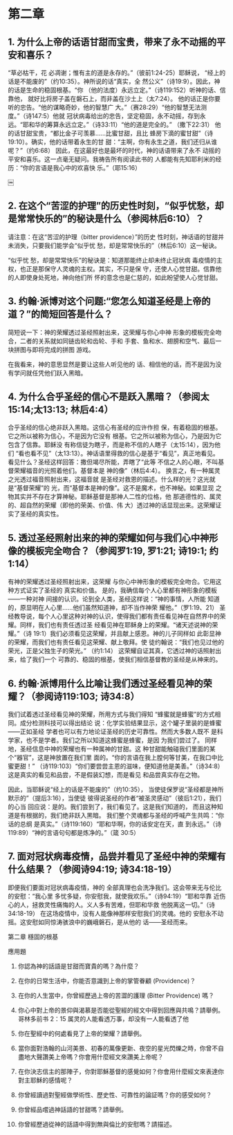 # 第二章

## 1. 为什么上帝的话语甘甜而宝贵，带来了永不动摇的平安和喜乐？
“草必枯干，花
必凋谢；惟有主的道是永存的。”（彼前1:24-25）耶稣说，
“经上的话是不能废的”（约10:35）。神所说的话“真实，全
然公义”（诗19:9）。因此，神的话是生命的稳固根基。“你
（他的法度）永远立定。”（诗119:152）听神的话、信靠他，
就好比将房子盖在磐石上，而非盖在沙土上（太7:24）。
他的话正是你要听的忠告。“他的谋略奇妙，他的智慧广
大。”（赛28:29）“他的智慧无法测度。”（诗147:5）他就
冠状病毒给出的忠告，坚定稳固，永不动摇，存到永远。“耶和华的筹算永远立定。”（诗33:11）“他的道是完全的。”
（撒下22:31）
他的话甘甜宝贵，“都比金子可羡慕……比蜜甘甜，且比
蜂房下滴的蜜甘甜”（诗19:10）。确实，他的话带着永生的甘
甜：“主啊，你有永生之道，我们还归从谁呢？”（约6:68）
因此，在这最好也是最坏的时代，神的话语带来了永不
动摇的平安和喜乐。这一点毫无疑问。我祷告所有阅读此书的
人都能有先知耶利米的经历：“你的言语是我心中的欢喜快
乐。”（耶15:16）


￼

## 2. 在这个“苦涩的护理”的历史性时刻，“似乎忧愁，却是常常快乐的”的秘诀是什么（参阅林后6:10）？

请注意：在这“苦涩的护理（bitter providence）”的历史
性时刻，神话语的甘甜并未消失，只要我们能学会“似乎忧
愁，却是常常快乐的”（林后6:10）这一秘诀。

“似乎忧
愁，却是常常快乐”的秘诀是：知道那能终止却未终止冠状病
毒疫情的主权，也正是那保守人灵魂的主权。其实，不只是保
守，还使人心觉甘甜。信靠他的人即使身处死地，神向他们所
怀的意念也是仁慈的，如此盼望使人心觉甘甜。

## 3. 约翰·派博对这个问题:“您怎么知道圣经是上帝的道？”的简短回答是什么？

简短说一下：神的荣耀透过圣经照射出来，这荣耀与你心中神
形象的模板完全吻合，二者的关系就如同链齿轮和齿轮、手和
手套、鱼和水、翅膀和空气、最后一块拼图与即将完成的拼图
游戏。

在我看来，神的意思显然是要让这些人听见他的
话、相信他的话，而不是因为没有学问就任凭他们跃入黑暗。

## 4. 为什么合乎圣经的信心不是跃入黑暗？（参阅太15:14;太13:13; 林后4:4）

合乎圣经的信心绝非跃入黑暗。这信心有圣经的应许作担
保，有着稳固的根基。它之所以被称为信心，不是因为它没有
根基。它之所以被称为信心，乃是因为它包含了信靠。耶稣没
有称信徒为瞎子，而是称不信的人瞎子（太15:14），因为他们
“看也看不见”（太13:13）。神话语里得救的信心是基于“看见”，真正地看见。
看见什么？圣经这样回答：撒但竭尽所能，弄瞎了“此等
不信之人的心眼，不叫基督荣耀福音的光照着他们。基督本是
神的像”（林后4:4）。
换言之，有一种属灵之光透过福音照射出来，这福音就
是圣经对救恩的描述。什么样的光？这光就是“基督荣耀”的
光，而“基督本是神的像”。这不是魔术，也不神秘。如果显现
之物其实并不存在才算神秘。耶稣基督是那神人二性的位格，他
那道德性的、属灵的、超自然的荣耀（即他的荣美、价值、伟
大）透过神的话显现出来。这荣耀证实了圣经的真实性。

## 5. 透过圣经照射出来的神的荣耀如何与我们心中神形像的模板完全吻合？（参阅罗1:19, 罗1:21; 诗19:1; 约1:14）

有神的荣耀透过圣经照射出来，这荣耀
与你心中神形象的模板完全吻合。它用这种方式证实了圣经的
真实和价值。
是的，我确信每个人心里都有神形象的模板——一种对神
间接的认识。论到全人类，圣经这样说：“神的事情，人所能
知道的，原显明在人心里……他们虽然知道神，却不当作神荣
耀他。”（罗1:19、21）
圣经教导说，每个人心里这种对神的认识，使得我们都有责任看见神在自然界中的荣耀。同样，我们也有责任透过圣
经看见神在耶稣身上的荣耀。“诸天述说神的荣耀。”（诗
19:1）我们必须看见这荣耀，并且献上感恩。神的儿子同样如
此彰显神的荣耀，而我们也有责任看见这荣耀、献上敬拜。使
徒约翰说：“我们也见过他的荣光，正是父独生子的荣光。”
（约1:14）
这荣耀自证其真，它透过神的话照射出来，给了我们一个
可靠的、稳固的根基，使我们相信基督教的圣经是从神来的。

## 6. 约翰·派博用什么比喻让我们透过圣经看见神的荣耀？（参阅诗119:103; 诗34:8）

我们试着透过圣经看见神的荣耀，所用方式与我们得知
“蜂蜜就是蜂蜜”的方式相同。成分检测科技可以得出结论
说：化学实验结果显示，这个罐子里装的是蜂蜜——正如圣经
学者也可以有力地论证圣经的历史可靠性。然而大多数人既不
是科学家，也不是学者。我们之所以知道这蜂蜜是蜂蜜，是因
为我们尝过了。
同样地，圣经信息中神的荣耀也有一种属神的甘甜。这
种甘甜能触碰我们里面的某个“器官”，这是神放置在我们里
面的。“你的言语在我上膛何等甘美，在我口中比蜜更甜！”
（诗119:103）“你们要尝尝主恩的滋味，便知道他是美善。”（诗34:8）这是真实的看见和品尝，不是假装幻想，而是看见
和品尝真实存在之物。

因此，当耶稣说“经上的话是不能废的”（约10:35），
当使徒保罗说“圣经都是神所默示的”（提后3:16），当使徒
彼得说圣经的作者“被圣灵感动”（彼后1:21），我们的心当
回应说：是的。我们尝到了，我们看见了。这是我们知道的，
而且这种知道是有根据的，我们绝非跃入黑暗。
我们整个灵魂都与圣经的呼喊产生共鸣：“你话的总纲
是真实。”（诗119:160）“耶和华啊，你的话安定在天，直
到永远。”（诗119:89）“神的言语句句都是炼净的。”（箴
30:5）

## 7. 面对冠状病毒疫情，品尝并看见了圣经中神的荣耀有什么结果？（参阅诗94:19; 诗34:18-19）

即便我们要面对冠状病毒疫情，神的
全部真理也会洗净我们。这会带来无与伦比的安慰：“我心里
多忧多疑，你安慰我，就使我欢乐。”（诗94:19）“耶和华靠
近伤心的人，拯救灵性痛悔的人。义人多有苦难，但耶和华救
他脱离这一切。”（诗34:18-19）
在这场疫情中，没有人能像神那样安慰我们的灵魂。他的
安慰永不动摇。这安慰如同惊涛骇浪中的巍峨磐石，是从他的
话——圣经而来。



第二章 穩固的根基

應用題

1. 你認為神的話語是甘甜而寶貴的嗎？為什麼？

2. 在你的日常生活中，你能否意識到上帝的掌管眷顧 (Providence)？

3. 在你的人生當中，你曾經歷過上帝的苦澀的護理 (Bitter Providence) 嗎？

4. 你心中對上帝的景仰與渴慕是否能從聖經的經文中得到回應與共鳴？請舉例。
哥林多前书 2：15 属灵的人能看透万事，却没有一人能看透了他

5. 你在聖經中的何處看見了上帝的榮耀？請舉例。

6. 當你面對浩翰的山河美景、初春的萬像更新、夜空的星光閃爍之時，你曾不自盡地大聲讚美上帝嗎？你會用什麼經文來讚美上帝呢？

7. 在你決志信主的那陣子，你對耶穌基督的感覺如何？你會用什麼經文來表達你對主耶穌的感情呢？

8. 你曾經讀過對聖經做學術性、歷史性、可靠性的論証嗎？你的感受如何？

9. 你曾經品嚐過神話語的甘甜嗎？請舉例。

10. 你曾經歷過從神的話語中得到無與倫比的安慰嗎？請描述。